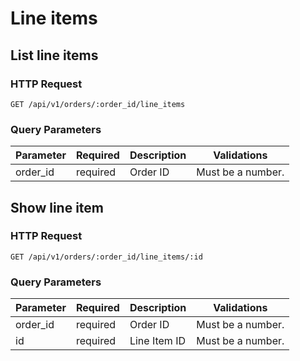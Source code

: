 #  Line items 

## List line items

### HTTP Request

`GET /api/v1/orders/:order_id/line_items`

### Query Parameters

Parameter | Required | Description | Validations
--------- | -------- | ----------- | -----------
order_id  |  required  | Order ID |  Must be a number. 


## Show line item

### HTTP Request

`GET /api/v1/orders/:order_id/line_items/:id`

### Query Parameters

Parameter | Required | Description | Validations
--------- | -------- | ----------- | -----------
order_id  |  required  | Order ID |  Must be a number. 
id  |  required  | Line Item ID |  Must be a number. 


